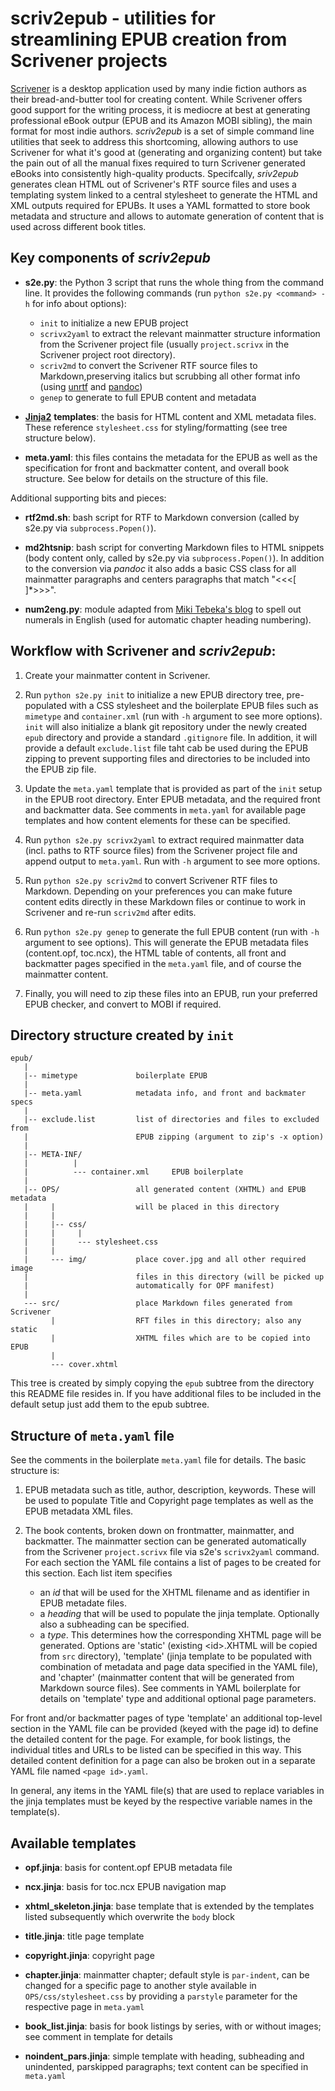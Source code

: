 # scriv2epub - utilities for streamlining EPUB creation from Scrivener projects

[Scrivener](http://www.literatureandlatte.com/scrivener.php) is a desktop application used by many indie fiction authors as their bread-and-butter tool for creating content. While Scrivener offers good support for the writing process, it is mediocre at best at generating professional eBook outpur (EPUB and its Amazon MOBI sibling), the main format for most indie authors. _scriv2epub_  is a set of simple command line utilities that seek to address this shortcoming, allowing authors to use Scrivener for what it's good at (generating and organizing content) but take the pain out of all the manual fixes required to turn Scrivener generated eBooks into consistently high-quality products. Specifcally, _sriv2epub_ generates clean HTML out of Scrivener's RTF source files and uses a templating system linked to a central stylesheet to generate the HTML and XML outputs required for EPUBs. It uses a YAML formatted to store book metadata and structure and allows to automate generation of content that is used across different book titles.


## Key components of _scriv2epub_

* __s2e.py__: the Python 3 script that runs the whole thing from the command line. It provides the following commands (run ``python s2e.py <command> -h`` for info about options):

    - ``init`` to initialize a new EPUB project
    - ``scrivx2yaml`` to extract the relevant mainmatter structure information from the Scrivener project file (usually ``project.scrivx`` in the Scrivener project root directory).
    - ``scriv2md`` to convert the Scrivener RTF source files to Markdown,preserving italics but scrubbing all other format info (using [unrtf](https://www.gnu.org/software/unrtf/unrtf.html) and [pandoc](http://pandoc.org/))
    - ``genep`` to generate to full EPUB content and metadata

* [__Jinja2__](http://jinja.pocoo.org) __templates__: the basis for HTML content and XML metadata files. These reference ``stylesheet.css`` for styling/formatting (see tree structure below).

* __meta.yaml__: this files contains the metadata for the EPUB as well as the specification for front and backmatter content, and overall book structure. See below for details on the structure of this file.

Additional supporting bits and pieces:

* __rtf2md.sh__: bash script for RTF to Markdown conversion (called by s2e.py via ``subprocess.Popen()``).

* __md2htsnip__: bash script for converting Markdown files to HTML snippets (body content only, called by s2e.py via ``subprocess.Popen()``). In addition to the conversion via _pandoc_ it also adds a basic CSS class for all mainmatter paragraphs and centers paragraphs that match "\<\<\<[ ]\*\>\>\>".

* __num2eng.py__: module adapted from [Miki Tebeka's blog](http://www.blog.pythonlibrary.org/2012/06/02/how-to-convert-decimal-numbers-to-words-with-python/) to spell out numerals in English (used for automatic chapter heading numbering).


## Workflow with Scrivener and _scriv2epub_:

1.  Create your mainmatter content in Scrivener.

2.  Run ``python s2e.py init`` to initialize a new EPUB directory tree, pre-populated with a CSS stylesheet and the boilerplate EPUB files such as ``mimetype`` and ``container.xml`` (run with ``-h`` argument to see more options). ``init`` will also initialize a blank git repository under the newly created ``epub`` directory and provide a standard ``.gitignore`` file. In addition, it will provide a default ``exclude.list`` file taht cab be used during the EPUB zipping to prevent supporting files and directories to be included into the EPUB zip file.

3.  Update the ``meta.yaml`` template that is provided as part of the ``init`` setup in the EPUB root directory. Enter EPUB metadata, and the required front and backmatter data. See comments in ``meta.yaml`` for available page templates and how content elements for these can be specified.

4.  Run ``python s2e.py scrivx2yaml`` to extract required mainmatter data (incl. paths to RTF source files) from the Scrivener project file and append output to ``meta.yaml``. Run with ``-h`` argument to see more options.

5.  Run ``python s2e.py scriv2md`` to convert Scrivener RTF files to Markdown. Depending on your preferences you can make future content edits directly in these Markdown files or continue to work in Scrivener and re-run ``scriv2md`` after edits.

6.  Run ``python s2e.py genep`` to generate the full EPUB content (run with ``-h`` argument to see options). This will generate the EPUB metadata files (content.opf, toc.ncx), the HTML table of contents, all front and backmatter pages specified in the ``meta.yaml`` file, and of course the mainmatter content.

7.  Finally, you will need to zip these files into an EPUB, run your preferred EPUB checker, and convert to MOBI if required.


## Directory structure created by ``init``

    epub/
       |
       |-- mimetype             boilerplate EPUB
       |
       |-- meta.yaml            metadata info, and front and backmater specs
       |
       |-- exclude.list         list of directories and files to excluded from
       |                        EPUB zipping (argument to zip's -x option)
       |
       |-- META-INF/
       |          |
       |          --- container.xml     EPUB boilerplate
       |
       |-- OPS/                 all generated content (XHTML) and EPUB metadata
       |     |                  will be placed in this directory
       |     |
       |     |-- css/
       |     |     |
       |     |     --- stylesheet.css
       |     |
       |     --- img/           place cover.jpg and all other required image
       |                        files in this directory (will be picked up
       |                        automatically for OPF manifest)
       |
       --- src/                 place Markdown files generated from Scrivener
             |                  RFT files in this directory; also any static
             |                  XHTML files which are to be copied into EPUB
             |
             --- cover.xhtml

This tree is created by simply copying the ``epub`` subtree from the directory this README file resides in. If you have additional files to be included in the default setup just add them to the epub subtree.


## Structure of ``meta.yaml`` file

See the comments in the boilerplate ``meta.yaml`` file for details. The basic structure is:

1. EPUB metadata such as title, author, description, keywords. These will be used to populate Title and Copyright page templates as well as the EPUB metadata XML files.

2. The book contents, broken down on frontmatter, mainmatter, and backmatter. The mainmatter section can be generated automatically from the Scrivener ``project.scrivx`` file via s2e's ``scrivx2yaml`` command. For each section the YAML file contains a list of pages to be created for this section. Each list item specifies

    - an *id* that will be used for the XHTML filename and as identifier in EPUB metadate files.
    - a *heading* that will be used to populate the jinja template. Optionally also a subheading can be specified.
    - a *type*. This determines how the corresponding XHTML page will be generated. Options are 'static' (existing \<id\>.XHTML will be copied from ``src`` directory), 'template' (jinja template to be populated with combination of metadata and page data specified in the YAML file), and 'chapter' (mainmatter content that will be generated from Markdown source files). See comments in YAML boilerplate for details on 'template' type and additional optional page parameters.

For front and/or backmatter pages of type 'template' an additional top-level section in the YAML file can be provided (keyed with the page id) to define the detailed content for the page. For example, for book listings, the individual titles and URLs to be listed can be specified in this way. This detailed content definition for a page can also be broken out in a separate YAML file named ``<page id>.yaml``.

In general, any items in the YAML file(s) that are used to replace variables in the jinja templates must be keyed by the respective variable names in the template(s).


## Available templates

* __opf.jinja__: basis for content.opf EPUB metadata file

* __ncx.jinja__: basis for toc.ncx EPUB navigation map

* __xhtml_skeleton.jinja__: base template that is extended by the templates listed subsequently which overwrite the ``body`` block

* __title.jinja__: title page template

* __copyright.jinja__: copyright page

* __chapter.jinja__: mainmatter chapter; default style is ``par-indent``, can be changed for a specific page to another style available in ``OPS/css/stylesheet.css`` by providing a ``parstyle`` parameter for the respective page in ``meta.yaml``

* __book_list.jinja__: basis for book listings by series, with or without images; see comment in template for details

* __noindent_pars.jinja__: simple template with heading, subheading and unindented, parskipped paragraphs; text content can be specified in ``meta.yaml``


